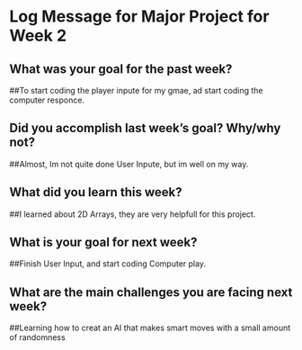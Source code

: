 # Log Message for Major Project for Week 2
## What was your goal for the past week?
##To start coding the player inpute for my gmae, ad start coding the computer responce.
## Did you accomplish last week’s goal? Why/why not?
##Almost, Im not quite done User Inpute, but im well on my way.
## What did you learn this week?
##I learned about 2D Arrays, they are very helpfull for this project.
## What is your goal for next week?
##Finish User Input, and start coding Computer play.
## What are the main challenges you are facing next week?
##Learning how to creat an AI that makes smart moves with a small amount of randomness
